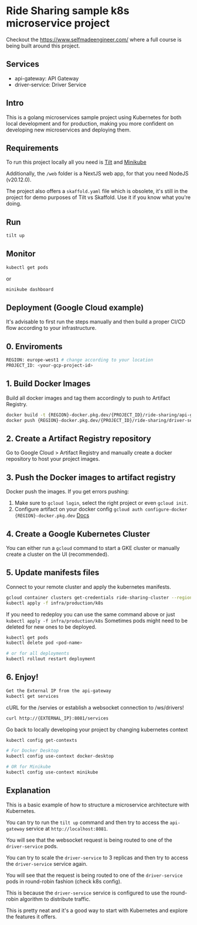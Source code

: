 # Ride Sharing sample k8s microservice project

Checkout the https://www.selfmadeengineer.com/ where a full course is being built around this project.

## Services

- api-gateway: API Gateway
- driver-service: Driver Service

## Intro
This is a golang microservices sample project using Kubernetes for both local development and for production, making you more confident on developing new microservices and deploying them.

## Requirements
To run this project locally all you need is [Tilt](https://tilt.dev/) and [Minikube](https://minikube.sigs.k8s.io/docs/)

Additionally, the `/web` folder is a NextJS web app, for that you need NodeJS (v20.12.0).

The project also offers a `skaffold.yaml` file which is obsolete, it's still in the project for demo purposes of Tilt vs Skaffold. Use it if you know what you're doing.

## Run

```bash
tilt up
```

## Monitor

```bash
kubectl get pods
```

or

```bash
minikube dashboard
```

## Deployment (Google Cloud example)
It's advisable to first run the steps manually and then build a proper CI/CD flow according to your infrastructure.

## 0. Enviroments
```bash
REGION: europe-west1 # change according to your location
PROJECT_ID: <your-gcp-project-id>
```

## 1. Build Docker Images
Build all docker images and tag them accordingly to push to Artifact Registry.
```bash
docker build -t {REGION}-docker.pkg.dev/{PROJECT_ID}/ride-sharing/api-gateway:latest --platform linux/amd64 -f infra/production/docker/api-gateway.Dockerfile .
docker push {REGION}-docker.pkg.dev/{PROJECT_ID}/ride-sharing/driver-service:latest -platform linux/amd64  .
```

## 2. Create a Artifact Registry repository
Go to Google Cloud > Artifact Registry and manually create a docker repository to host your project images. 

## 3. Push the Docker images to artifact registry

Docker push the images. 
If you get errors pushing:
1. Make sure to `gcloud login`, select the right project or even `gcloud init`.
2. Configure artifact on your docker config `gcloud auth configure-docker {REGION}-docker.pkg.dev` [Docs](https://cloud.google.com/artifact-registry/docs/docker/pushing-and-pulling#cred-helper)


## 4. Create a Google Kubernetes Cluster
You can either run a `gcloud` command to start a GKE cluster or manually create a cluster on the UI (recommended).

## 5. Update manifests files

Connect to your remote cluster and apply the kubernetes manifests.

```bash
gcloud container clusters get-credentials ride-sharing-cluster --region {REGION}--project {PROJECT_ID} && \
kubectl apply -f infra/production/k8s
```

If you need to redeploy you can use the same command above or just `kubectl apply -f infra/production/k8s`
Sometimes pods might need to be deleted for new ones to be deployed.

```bash
kubectl get pods
kubectl delete pod <pod-name>

# or for all deployments
kubectl rollout restart deployment
```

## 6. Enjoy!
```bash
Get the External IP from the api-gateway
kubectl get services
```

cURL for the /servies or establish a websocket connection to /ws/drivers!
```bash
curl http://{EXTERNAL_IP}:8081/services
```

Go back to locally developing your project by changing kubernetes context
```bash
kubectl config get-contexts

# For Docker Desktop
kubectl config use-context docker-desktop

# OR for Minikube
kubectl config use-context minikube
```

## Explanation

This is a basic example of how to structure a microservice architecture with Kubernetes.

You can try to run the `tilt up` command and then try to access the `api-gateway` service at `http://localhost:8081`.

You will see that the websocket request is being routed to one of the `driver-service` pods.

You can try to scale the `driver-service` to 3 replicas and then try to access the `driver-service` service again.

You will see that the request is being routed to one of the `driver-service` pods in round-robin fashion (check k8s config).

This is because the `driver-service` service is configured to use the round-robin algorithm to distribute traffic.

This is pretty neat and it's a good way to start with Kubernetes and explore the features it offers.
